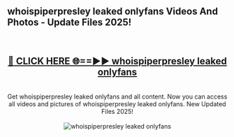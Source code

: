 <h2>whoispiperpresley leaked onlyfans Videos And Photos - Update Files 2025!</h2>
<br>
<div align="center">
<h2><a href="https://linkcuts.com/hfmhzwbr" rel="nofollow">🔴 CLICK HERE 🌐==►► whoispiperpresley leaked onlyfans</a></h2>
<br>
Get whoispiperpresley leaked onlyfans and all content. Now you can access all videos and pictures of whoispiperpresley leaked onlyfans. New Updated Files 2025!
<br>
<br>
<a href="https://linkcuts.com/hfmhzwbr" rel="nofollow" data-target="animated-image.originalLink"><img src="https://i.ibb.co.com/WyWwxjT/player-gif2.gif" alt="whoispiperpresley leaked onlyfans" style="max-width: 100%; display: inline-block;" data-target="animated-image.originalImage"></a>
</div>
<br>